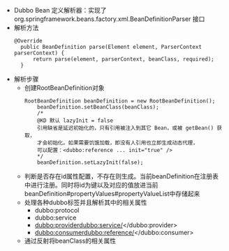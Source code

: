 - Dubbo Bean 定义解析器：实现了org.springframework.beans.factory.xml.BeanDefinitionParser 接口
- 解析方法
  ```
  @Override
    public BeanDefinition parse(Element element, ParserContext parserContext) {
        return parse(element, parserContext, beanClass, required);
    }
  ```
- 解析步骤
  - 创建RootBeanDefinition对象
    ```
    RootBeanDefinition beanDefinition = new RootBeanDefinition();
        beanDefinition.setBeanClass(beanClass);
        /*
        @KD 默认 lazyInit = false
        引用缺省是延迟初始化的，只有引用被注入到其它 Bean，或被 getBean() 获取，
        才会初始化。如果需要饥饿加载，即没有人引用也立即生成动态代理，
        可以配置：<dubbo:reference ... init="true" />
        */
        beanDefinition.setLazyInit(false);
    ```
  - 判断是否存在id属性配置，不存在则生成。当前beanDefinition在注册表中进行注册。同时将id为键以及对应的值放进当前beanDefinition#propertyValues#propertyValueList中存储起来
  - 处理各种dubbo标签并且解析其中的相关属性
    - dubbo:protocol
    - dubbo:service
    - <dubbo:provider><dubbo:service/></dubbo:provider>
    - <dubbo:consumer><dubbo:reference/></dubbo:consumer>
  - 通过反射将beanClass的相关属性